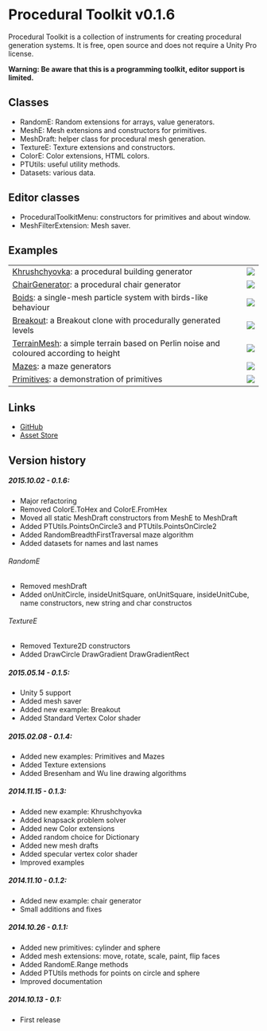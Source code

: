 # Procedural Toolkit v0.1.6

Procedural Toolkit is a collection of instruments for creating procedural generation systems. It is free, open source and does not require a Unity Pro license.

**Warning: Be aware that this is a programming toolkit, editor support is limited.**

## Classes
* RandomE: Random extensions for arrays, value generators.
* MeshE: Mesh extensions and constructors for primitives.
* MeshDraft: helper class for procedural mesh generation.
* TextureE: Texture extensions and constructors.
* ColorE: Color extensions, HTML colors.
* PTUtils: useful utility methods.
* Datasets: various data.

## Editor classes
* ProceduralToolkitMenu: constructors for primitives and about window.
* MeshFilterExtension: Mesh saver.

## Examples
<table>
  <tr>
    <td><a href="http://syomus.com/ProceduralToolkit/Khrushchyovka">Khrushchyovka</a>: a procedural building generator</td>
    <td><img src="http://syomus.com/ProceduralToolkit/screenshot-khrushchyovka-300.jpg"></td>
  </tr>
  <tr>
    <td><a href="http://syomus.com/ProceduralToolkit/ChairGenerator">ChairGenerator</a>: a procedural chair generator</td>
    <td><img src="http://syomus.com/ProceduralToolkit/screenshot-chair-300.jpg"></td>
  </tr>
  <tr>
    <td><a href="http://syomus.com/ProceduralToolkit/Boids">Boids</a>: a single-mesh particle system with birds-like behaviour</td>
    <td><img src="http://syomus.com/ProceduralToolkit/screenshot-boids-300.jpg"></td>
  </tr>
  <tr>
    <td><a href="http://syomus.com/ProceduralToolkit/Breakout">Breakout</a>: a Breakout clone with procedurally generated levels</td>
    <td><img src="http://syomus.com/ProceduralToolkit/screenshot-breakout-300.jpg"></td>
  </tr>
  <tr>
    <td><a href="http://syomus.com/ProceduralToolkit/TerrainMesh">TerrainMesh</a>: a simple terrain based on Perlin noise and coloured according to height</td>
    <td><img src="http://syomus.com/ProceduralToolkit/screenshot-terrain-300.jpg"></td>
  </tr>
  <tr>
    <td><a href="http://syomus.com/ProceduralToolkit/Mazes">Mazes</a>: a maze generators</td>
    <td><img src="http://syomus.com/ProceduralToolkit/screenshot-mazes-300.jpg"></td>
  </tr>
  <tr>
    <td><a href="http://syomus.com/ProceduralToolkit/Primitives">Primitives</a>: a demonstration of primitives</td>
    <td><img src="http://syomus.com/ProceduralToolkit/screenshot-primitives-300.jpg"></td>
  </tr>
</table>

## Links
* [GitHub](https://github.com/Syomus/ProceduralToolkit)
* [Asset Store](https://www.assetstore.unity3d.com/#!/content/16508)

## Version history
##### 2015.10.02 - 0.1.6:
* Major refactoring
* Removed ColorE.ToHex and ColorE.FromHex
* Moved all static MeshDraft constructors from MeshE to MeshDraft
* Added PTUtils.PointsOnCircle3 and PTUtils.PointsOnCircle2
* Added RandomBreadthFirstTraversal maze algorithm
* Added datasets for names and last names

###### RandomE
* Removed meshDraft
* Added onUnitCircle, insideUnitSquare, onUnitSquare, insideUnitCube, name constructors, new string and char constructos

###### TextureE
* Removed Texture2D constructors
* Added DrawCircle DrawGradient DrawGradientRect

##### 2015.05.14 - 0.1.5:
* Unity 5 support
* Added mesh saver
* Added new example: Breakout
* Added Standard Vertex Color shader

##### 2015.02.08 - 0.1.4:
* Added new examples: Primitives and Mazes
* Added Texture extensions
* Added Bresenham and Wu line drawing algorithms

##### 2014.11.15 - 0.1.3:
* Added new example: Khrushchyovka
* Added knapsack problem solver
* Added new Color extensions
* Added random choice for Dictionary
* Added new mesh drafts
* Added specular vertex color shader
* Improved examples

##### 2014.11.10 - 0.1.2:
* Added new example: chair generator
* Small additions and fixes

##### 2014.10.26 - 0.1.1:
* Added new primitives: cylinder and sphere
* Added mesh extensions: move, rotate, scale, paint, flip faces
* Added RandomE.Range methods
* Added PTUtils methods for points on circle and sphere
* Improved documentation

##### 2014.10.13 - 0.1:
* First release
